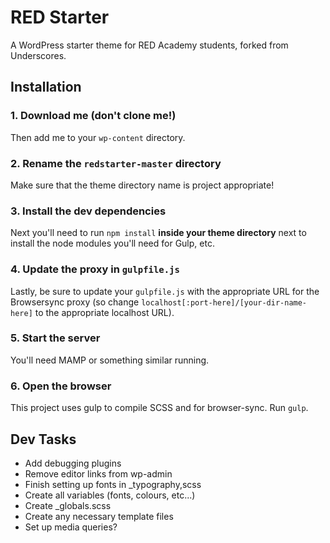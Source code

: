 # RED Starter

A WordPress starter theme for RED Academy students, forked from Underscores.

## Installation

### 1. Download me (don't clone me!)

Then add me to your `wp-content` directory.

### 2. Rename the `redstarter-master` directory

Make sure that the theme directory name is project appropriate!

### 3. Install the dev dependencies

Next you'll need to run `npm install` **inside your theme directory** next to install the node modules you'll need for Gulp, etc.

### 4. Update the proxy in `gulpfile.js`

Lastly, be sure to update your `gulpfile.js` with the appropriate URL for the Browsersync proxy (so change `localhost[:port-here]/[your-dir-name-here]` to the appropriate localhost URL).

### 5. Start the server

You'll need MAMP or something similar running.

### 6. Open the browser

This project uses gulp to compile SCSS and for browser-sync. Run `gulp`.

## Dev Tasks

- Add debugging plugins
- Remove editor links from wp-admin
- Finish setting up fonts in _typography,scss
- Create all variables (fonts, colours, etc...)
- Create _globals.scss
- Create any necessary template files
- Set up media queries?


